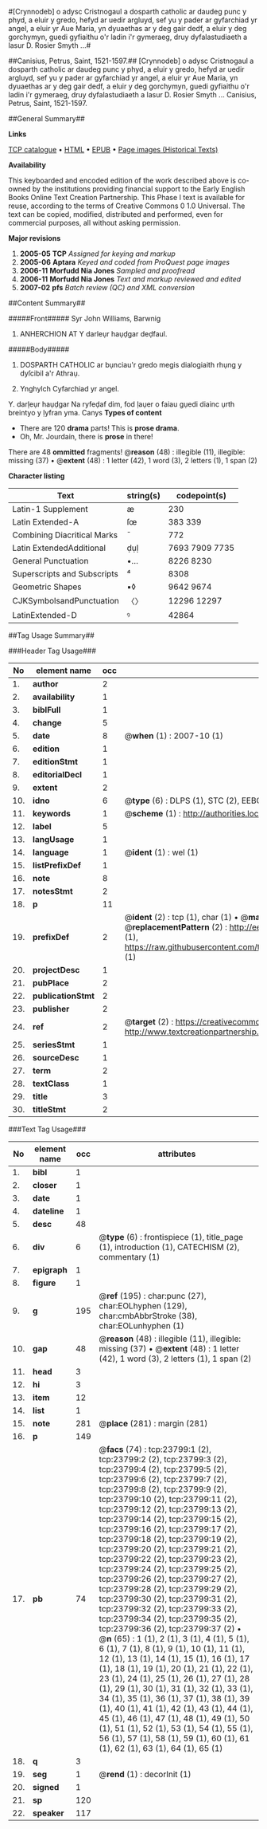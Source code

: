#[Crynnodeb] o adysc Cristnogaul a dosparth catholic ar daudeg punc y phyd, a eluir y gredo, hefyd ar uedir argluyd, sef yu y pader ar gyfarchiad yr angel, a eluir yr Aue Maria, yn dyuaethas ar y deg gair dedf, a eluir y deg gorchymyn, guedi gyfiaithu o'r ladin i'r gymeraeg, druy dyfalastudiaeth a lasur D. Rosier Smyth ...#

##Canisius, Petrus, Saint, 1521-1597.##
[Crynnodeb] o adysc Cristnogaul a dosparth catholic ar daudeg punc y phyd, a eluir y gredo, hefyd ar uedir argluyd, sef yu y pader ar gyfarchiad yr angel, a eluir yr Aue Maria, yn dyuaethas ar y deg gair dedf, a eluir y deg gorchymyn, guedi gyfiaithu o'r ladin i'r gymeraeg, druy dyfalastudiaeth a lasur D. Rosier Smyth ...
Canisius, Petrus, Saint, 1521-1597.

##General Summary##

**Links**

[TCP catalogue](http://www.ota.ox.ac.uk/tcp/)  • 
[HTML](http://tei.it.ox.ac.uk/tcp/Texts-HTML/free/A17/A17904.html)  • 
[EPUB](http://tei.it.ox.ac.uk/tcp/Texts-EPUB/free/A17/A17904.epub) • 
[Page images (Historical Texts)](https://data.historicaltexts.jisc.ac.uk/view?pubId=eebo-20192077e&pageId=eebo-20192077e-23799-1)

**Availability**

This keyboarded and encoded edition of the
	       work described above is co-owned by the institutions
	       providing financial support to the Early English Books
	       Online Text Creation Partnership. This Phase I text is
	       available for reuse, according to the terms of Creative
	       Commons 0 1.0 Universal. The text can be copied,
	       modified, distributed and performed, even for
	       commercial purposes, all without asking permission.

**Major revisions**

1. __2005-05__ __TCP__ *Assigned for keying and markup*
1. __2005-06__ __Aptara__ *Keyed and coded from ProQuest page images*
1. __2006-11__ __Morfudd Nia Jones__ *Sampled and proofread*
1. __2006-11__ __Morfudd Nia Jones__ *Text and markup reviewed and edited*
1. __2007-02__ __pfs__ *Batch review (QC) and XML conversion*

##Content Summary##

#####Front#####
Syr John Williams,
Barwnig
1. ANHERCHION AT Y
darleụr haụḍgar deḍfaul.

#####Body#####

1. DOSPARTH CATHOLIC
ar bụnciau'r gredo megis
dialogiaith rhụng y dyſcibil
a'r Athraụ.

1. Ynghylch Cyfarchiad yr angel.

Y. darḷeụr haụḍgar
Na ryfeḍaf dim, fod ḷaụer o faiau gụedi
diainc ụrth breintyo y ḷyfran yma. Canys
**Types of content**

  * There are 120 **drama** parts! This is **prose drama**.
  * Oh, Mr. Jourdain, there is **prose** in there!

There are 48 **ommitted** fragments! 
 @__reason__ (48) : illegible (11), illegible: missing (37)  •  @__extent__ (48) : 1 letter (42), 1 word (3), 2 letters (1), 1 span (2)

**Character listing**


|Text|string(s)|codepoint(s)|
|---|---|---|
|Latin-1 Supplement|æ|230|
|Latin Extended-A|ſœ|383 339|
|Combining             Diacritical Marks|̄|772|
|Latin ExtendedAdditional|ḍụḷ|7693 7909 7735|
|General Punctuation|•…|8226 8230|
|Superscripts             and Subscripts|⁴|8308|
|Geometric Shapes|▪◊|9642 9674|
|CJKSymbolsandPunctuation|〈〉|12296 12297|
|LatinExtended-D|ꝰ|42864|

##Tag Usage Summary##

###Header Tag Usage###

|No|element name|occ|attributes|
|---|---|---|---|
|1.|__author__|2||
|2.|__availability__|1||
|3.|__biblFull__|1||
|4.|__change__|5||
|5.|__date__|8| @__when__ (1) : 2007-10 (1)|
|6.|__edition__|1||
|7.|__editionStmt__|1||
|8.|__editorialDecl__|1||
|9.|__extent__|2||
|10.|__idno__|6| @__type__ (6) : DLPS (1), STC (2), EEBO-CITATION (1), OCLC (1), VID (1)|
|11.|__keywords__|1| @__scheme__ (1) : http://authorities.loc.gov/ (1)|
|12.|__label__|5||
|13.|__langUsage__|1||
|14.|__language__|1| @__ident__ (1) : wel (1)|
|15.|__listPrefixDef__|1||
|16.|__note__|8||
|17.|__notesStmt__|2||
|18.|__p__|11||
|19.|__prefixDef__|2| @__ident__ (2) : tcp (1), char (1)  •  @__matchPattern__ (2) : ([0-9\-]+):([0-9IVX]+) (1), (.+) (1)  •  @__replacementPattern__ (2) : http://eebo.chadwyck.com/downloadtiff?vid=$1&page=$2 (1), https://raw.githubusercontent.com/textcreationpartnership/Texts/master/tcpchars.xml#$1 (1)|
|20.|__projectDesc__|1||
|21.|__pubPlace__|2||
|22.|__publicationStmt__|2||
|23.|__publisher__|2||
|24.|__ref__|2| @__target__ (2) : https://creativecommons.org/publicdomain/zero/1.0/ (1), http://www.textcreationpartnership.org/docs/. (1)|
|25.|__seriesStmt__|1||
|26.|__sourceDesc__|1||
|27.|__term__|2||
|28.|__textClass__|1||
|29.|__title__|3||
|30.|__titleStmt__|2||


###Text Tag Usage###

|No|element name|occ|attributes|
|---|---|---|---|
|1.|__bibl__|1||
|2.|__closer__|1||
|3.|__date__|1||
|4.|__dateline__|1||
|5.|__desc__|48||
|6.|__div__|6| @__type__ (6) : frontispiece (1), title_page (1), introduction (1), CATECHISM (2), commentary (1)|
|7.|__epigraph__|1||
|8.|__figure__|1||
|9.|__g__|195| @__ref__ (195) : char:punc (27), char:EOLhyphen (129), char:cmbAbbrStroke (38), char:EOLunhyphen (1)|
|10.|__gap__|48| @__reason__ (48) : illegible (11), illegible: missing (37)  •  @__extent__ (48) : 1 letter (42), 1 word (3), 2 letters (1), 1 span (2)|
|11.|__head__|3||
|12.|__hi__|3||
|13.|__item__|12||
|14.|__list__|1||
|15.|__note__|281| @__place__ (281) : margin (281)|
|16.|__p__|149||
|17.|__pb__|74| @__facs__ (74) : tcp:23799:1 (2), tcp:23799:2 (2), tcp:23799:3 (2), tcp:23799:4 (2), tcp:23799:5 (2), tcp:23799:6 (2), tcp:23799:7 (2), tcp:23799:8 (2), tcp:23799:9 (2), tcp:23799:10 (2), tcp:23799:11 (2), tcp:23799:12 (2), tcp:23799:13 (2), tcp:23799:14 (2), tcp:23799:15 (2), tcp:23799:16 (2), tcp:23799:17 (2), tcp:23799:18 (2), tcp:23799:19 (2), tcp:23799:20 (2), tcp:23799:21 (2), tcp:23799:22 (2), tcp:23799:23 (2), tcp:23799:24 (2), tcp:23799:25 (2), tcp:23799:26 (2), tcp:23799:27 (2), tcp:23799:28 (2), tcp:23799:29 (2), tcp:23799:30 (2), tcp:23799:31 (2), tcp:23799:32 (2), tcp:23799:33 (2), tcp:23799:34 (2), tcp:23799:35 (2), tcp:23799:36 (2), tcp:23799:37 (2)  •  @__n__ (65) : 1 (1), 2 (1), 3 (1), 4 (1), 5 (1), 6 (1), 7 (1), 8 (1), 9 (1), 10 (1), 11 (1), 12 (1), 13 (1), 14 (1), 15 (1), 16 (1), 17 (1), 18 (1), 19 (1), 20 (1), 21 (1), 22 (1), 23 (1), 24 (1), 25 (1), 26 (1), 27 (1), 28 (1), 29 (1), 30 (1), 31 (1), 32 (1), 33 (1), 34 (1), 35 (1), 36 (1), 37 (1), 38 (1), 39 (1), 40 (1), 41 (1), 42 (1), 43 (1), 44 (1), 45 (1), 46 (1), 47 (1), 48 (1), 49 (1), 50 (1), 51 (1), 52 (1), 53 (1), 54 (1), 55 (1), 56 (1), 57 (1), 58 (1), 59 (1), 60 (1), 61 (1), 62 (1), 63 (1), 64 (1), 65 (1)|
|18.|__q__|3||
|19.|__seg__|1| @__rend__ (1) : decorInit (1)|
|20.|__signed__|1||
|21.|__sp__|120||
|22.|__speaker__|117||
